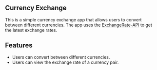 ## Currency Exchange

This is a simple currency exchange app that allows users to convert between 
different currencies. 
The app uses the [ExchangeRate-API](https://www.exchangerate-api.com/) to get the latest exchange rates.

## Features

- Users can convert between different currencies.
- Users can view the exchange rate of a currency pair.


